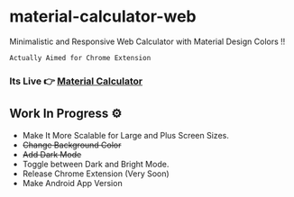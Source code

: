 # material-calculator-web

Minimalistic and Responsive Web Calculator with Material Design Colors !!
```
Actually Aimed for Chrome Extension
```
### Its Live 👉 [Material Calculator](https://theadityanvs.github.io/material-calculator-web/)

## Work In Progress ⚙️
- Make It More Scalable for Large and Plus Screen Sizes.
- ~~Change Background Color~~
- ~~Add Dark Mode~~
- Toggle between Dark and Bright Mode.
- Release Chrome Extension (Very Soon)
- Make Android App Version

